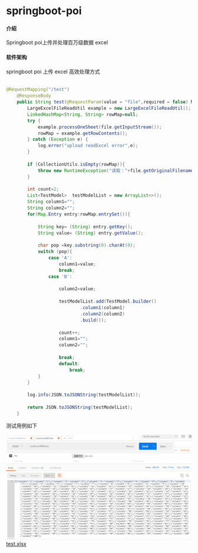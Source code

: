 # springboot-poi

#### 介绍
Springboot  poi上传并处理百万级数据 excel 

#### 软件架构

springboot poi 上传 excel 高效处理方式


```java

@RequestMapping("/test")
    @ResponseBody
    public String test(@RequestParam(value = "file",required = false) MultipartFile file){
        LargeExcelFileReadUtil example = new LargeExcelFileReadUtil();
        LinkedHashMap<String, String> rowMap=null;
        try {
            example.processOneSheet(file.getInputStream());
            rowMap = example.getRowContents();
        } catch (Exception e) {
            log.error("upload readExcel error",e);
        }

        if (CollectionUtils.isEmpty(rowMap)){
            throw new RuntimeException("读取："+file.getOriginalFilename()+"失败");
        }

        int count=2;
        List<TestModel>  testModelList = new ArrayList<>();
        String column1="";
        String column2="";
        for(Map.Entry entry:rowMap.entrySet()){

            String key= (String) entry.getKey();
            String value= (String) entry.getValue();

            char pop =key.substring(0).charAt(0);
            switch (pop){
                case 'A':
                    column1=value;
                    break;
                case 'B':

                    column2=value;

                    testModelList.add(TestModel.builder()
                            .column1(column1)
                            .column2(column2)
                            .build());

                    count++;
                    column1="";
                    column2="";

                    break;
                    default:
                        break;
            }
        }

        log.info(JSON.toJSONString(testModelList));

        return JSON.toJSONString(testModelList);
    }

```

测试用例如下

![Image](https://github.com/fashionbrot/springboot-poi/blob/master/document/TIM%E6%88%AA%E5%9B%BE20191028235440.png)
[test.xlsx](https://github.com/fashionbrot/springboot-poi/blob/master/document/test.xlsx)


